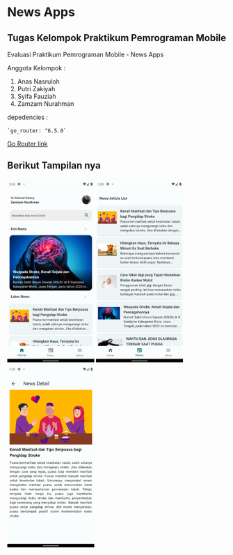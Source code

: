 # News Apps

## Tugas Kelompok Praktikum Pemrograman Mobile
Evaluasi Praktikum Pemrograman Mobile - News Apps

Anggota Kelompok :

1. Anas Nasruloh
2. Putri Zakiyah
3. Syifa Fauziah
4. Zamzam Nurahman


  depedencies :  
    
    `go_router: ^6.5.0`
  <a href='https://pub.dev/packages/go_router'>Go Router link</a>



## Berikut Tampilan nya
<div>
  <img src="https://github.com/zamzamnurahman/Practicum_Flutter/blob/2185a7f1baf35e7ffcbe688fa39d60be987e4ce8/navigator_apps/img/homescreen.png" alt="Home screen" width="200"/>
  
<img src="https://github.com/zamzamnurahman/Practicum_Flutter/blob/2185a7f1baf35e7ffcbe688fa39d60be987e4ce8/navigator_apps/img/news_list.png" alt="News Screen" width="200"/>

<img src="https://github.com/zamzamnurahman/Practicum_Flutter/blob/2185a7f1baf35e7ffcbe688fa39d60be987e4ce8/navigator_apps/img/news_detail.png" alt="News Detail screen" width="200"/>

</div>
